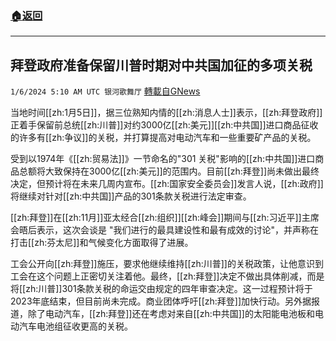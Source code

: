 ###  [:house:返回](README.md)
---


## 拜登政府准备保留川普时期对中共国加征的多项关税
`1/6/2024 5:10 AM UTC 银河歌舞厅` [轉載自GNews](https://gnews.org/articles/2189842)

当地时间[[zh:1月5日]]，据三位熟知内情的[[zh:消息人士]]表示，[[zh:拜登政府]]正着手保留前总统[[zh:川普]]对约3000亿[[zh:美元]][[zh:中共国]]进口商品征收的许多有[[zh:争议]]的关税，并打算提高对电动汽车和一些重要矿产品的关税。

受到以1974年《[[zh:贸易法]]》一节命名的"301 关税"影响的[[zh:中共国]]进口商品总额将大致保持在3000亿[[zh:美元]]的范围内。目前[[zh:拜登]]尚未做出最终决定，但预计将在未来几周内宣布。[[zh:国家安全委员会]]发言人说，[[zh:政府]]将继续对针对[[zh:中共国]]产品的301条款关税进行法定审查。

[[zh:拜登]]在[[zh:11月]]亚太经合[[zh:组织]][[zh:峰会]]期间与[[zh:习近平]]主席会晤后表示，这次会谈是 "我们进行的最具建设性和最有成效的讨论"，并声称在打击[[zh:芬太尼]]和气候变化方面取得了进展。

工会公开向[[zh:拜登]]施压，要求他继续维持[[zh:川普]]的关税政策，让他意识到工会在这个问题上正密切关注着他。最终，[[zh:拜登]]决定不做出具体削减，而是将[[zh:川普]]301条款关税的命运交由规定的四年审查决定。这一过程预计将于2023年底结束，但目前尚未完成。商业团体呼吁[[zh:拜登]]加快行动。另外据报道，除了电动汽车，[[zh:拜登]]还在考虑对来自[[zh:中共国]]的太阳能电池板和电动汽车电池组征收更高的关税。
